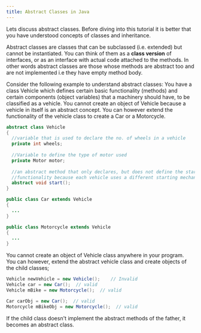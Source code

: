 ```yaml
---
title: Abstract Classes in Java
---
```


Lets discuss abstract classes. Before diving into this tutorial it is better that you have understood concepts of classes
and inheritance.

Abstract classes are classes that can be subclassed (i.e. extended) but cannot be instantiated. You can think of them as a **class version** of interfaces, or as an interface with actual code attached to the methods. 
In other words abstract classes are those whose methods are abstract too and are not implemented i.e they have empty method body. 

Consider the following example to understand abstract classes:
You have a class Vehicle which defines certain basic functionality (methods) and certain components (object variables) that a machinery should have, to be classified as a vehicle. You cannot create an object of Vehicle because a vehicle in itself is an abstract concept. You can however extend the functionality of the vehicle class to create a Car or a Motorcycle.

``` java
abstract class Vehicle
{
  //variable that is used to declare the no. of wheels in a vehicle
  private int wheels;
  
  //Variable to define the type of motor used
  private Motor motor;
  
  //an abstract method that only declares, but does not define the start 
  //functionality because each vehicle uses a different starting mechanism
  abstract void start();
}

public class Car extends Vehicle
{
  ...
}

public class Motorcycle extends Vehicle
{
  ...
}
```

You cannot create an object of Vehicle class anywhere in your program. You can however, extend the abstract vehicle class and create objects of the child classes;

``` java
Vehicle newVehicle = new Vehicle();    // Invalid
Vehicle car = new Car();  // valid
Vehicle mBike = new Motorcycle();  // valid

Car carObj = new Car();  // valid
Motorcycle mBikeObj = new Motorcycle();  // valid
```

If the child class doesn't implement the abstract methods of the father, it becomes an abstract class. 
